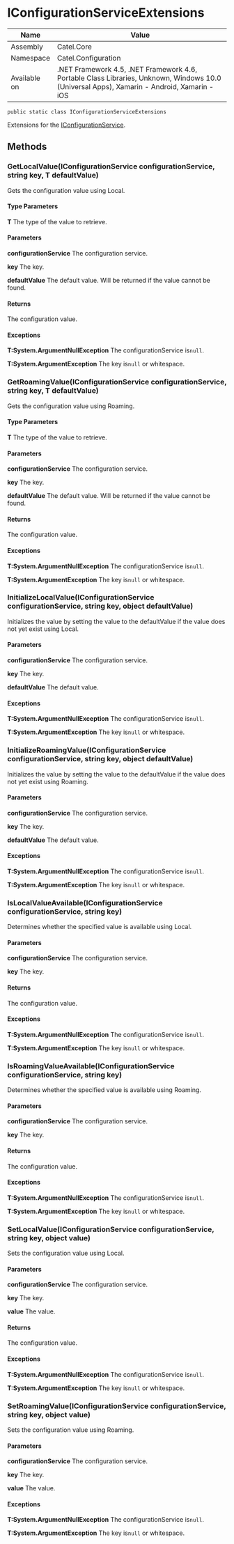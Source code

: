 

# IConfigurationServiceExtensions

Name|Value
---|---
Assembly|Catel.Core
Namespace|Catel.Configuration
Available on|.NET Framework 4.5, .NET Framework 4.6, Portable Class Libraries, Unknown, Windows 10.0 (Universal Apps), Xamarin - Android, Xamarin - iOS

```
public static class IConfigurationServiceExtensions
```

Extensions for the [IConfigurationService](#).



## Methods

### GetLocalValue<T>(IConfigurationService configurationService, string key, T defaultValue)

Gets the configuration value using Local.

#### Type Parameters

**T**
The type of the value to retrieve.

#### Parameters

**configurationService**
The configuration service.

**key**
The key.

**defaultValue**
The default value. Will be returned if the value cannot be found.

#### Returns

The configuration value.

#### Exceptions

**T:System.ArgumentNullException**
The configurationService is`null`.

**T:System.ArgumentException**
The key is`null` or whitespace.



### GetRoamingValue<T>(IConfigurationService configurationService, string key, T defaultValue)

Gets the configuration value using Roaming.

#### Type Parameters

**T**
The type of the value to retrieve.

#### Parameters

**configurationService**
The configuration service.

**key**
The key.

**defaultValue**
The default value. Will be returned if the value cannot be found.

#### Returns

The configuration value.

#### Exceptions

**T:System.ArgumentNullException**
The configurationService is`null`.

**T:System.ArgumentException**
The key is`null` or whitespace.



### InitializeLocalValue(IConfigurationService configurationService, string key, object defaultValue)

Initializes the value by setting the value to the defaultValue if the value does not yet exist using Local.

#### Parameters

**configurationService**
The configuration service.

**key**
The key.

**defaultValue**
The default value.

#### Exceptions

**T:System.ArgumentNullException**
The configurationService is`null`.

**T:System.ArgumentException**
The key is`null` or whitespace.



### InitializeRoamingValue(IConfigurationService configurationService, string key, object defaultValue)

Initializes the value by setting the value to the defaultValue if the value does not yet exist using Roaming.

#### Parameters

**configurationService**
The configuration service.

**key**
The key.

**defaultValue**
The default value.

#### Exceptions

**T:System.ArgumentNullException**
The configurationService is`null`.

**T:System.ArgumentException**
The key is`null` or whitespace.



### IsLocalValueAvailable(IConfigurationService configurationService, string key)

Determines whether the specified value is available using Local.

#### Parameters

**configurationService**
The configuration service.

**key**
The key.

#### Returns

The configuration value.

#### Exceptions

**T:System.ArgumentNullException**
The configurationService is`null`.

**T:System.ArgumentException**
The key is`null` or whitespace.



### IsRoamingValueAvailable(IConfigurationService configurationService, string key)

Determines whether the specified value is available using Roaming.

#### Parameters

**configurationService**
The configuration service.

**key**
The key.

#### Returns

The configuration value.

#### Exceptions

**T:System.ArgumentNullException**
The configurationService is`null`.

**T:System.ArgumentException**
The key is`null` or whitespace.



### SetLocalValue(IConfigurationService configurationService, string key, object value)

Sets the configuration value using Local.

#### Parameters

**configurationService**
The configuration service.

**key**
The key.

**value**
The value.

#### Returns

The configuration value.

#### Exceptions

**T:System.ArgumentNullException**
The configurationService is`null`.

**T:System.ArgumentException**
The key is`null` or whitespace.



### SetRoamingValue(IConfigurationService configurationService, string key, object value)

Sets the configuration value using Roaming.

#### Parameters

**configurationService**
The configuration service.

**key**
The key.

**value**
The value.

#### Exceptions

**T:System.ArgumentNullException**
The configurationService is`null`.

**T:System.ArgumentException**
The key is`null` or whitespace.



